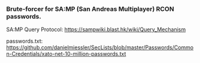 ### Brute-forcer for SA:MP (San Andreas Multiplayer) RCON passwords.

SA:MP Query Protocol: https://sampwiki.blast.hk/wiki/Query_Mechanism

passwords.txt: https://github.com/danielmiessler/SecLists/blob/master/Passwords/Common-Credentials/xato-net-10-million-passwords.txt
